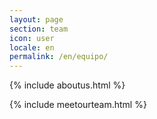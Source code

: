 ```yaml
---
layout: page
section: team
icon: user
locale: en
permalink: /en/equipo/
---
```


{% include aboutus.html %}

{% include meetourteam.html %}
